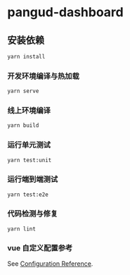# pangud-dashboard

## 安装依赖

```bash
yarn install
```

### 开发环境编译与热加载

``` bash
yarn serve
```

### 线上环境编译

``` bash
yarn build
```

### 运行单元测试

``` bash
yarn test:unit
```

### 运行端到端测试

``` bash
yarn test:e2e
```

### 代码检测与修复

``` shell
yarn lint
```

### vue 自定义配置参考

See [Configuration Reference](https://cli.vuejs.org/config/).
